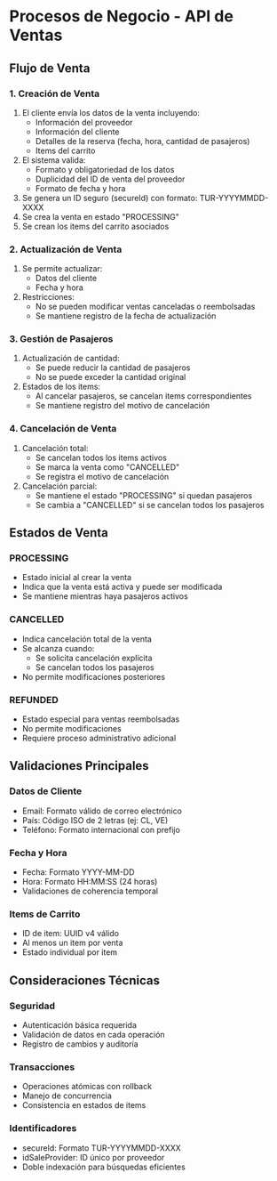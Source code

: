 # Procesos de Negocio - API de Ventas

## Flujo de Venta

### 1. Creación de Venta
1. El cliente envía los datos de la venta incluyendo:
   - Información del proveedor
   - Información del cliente
   - Detalles de la reserva (fecha, hora, cantidad de pasajeros)
   - Items del carrito
2. El sistema valida:
   - Formato y obligatoriedad de los datos
   - Duplicidad del ID de venta del proveedor
   - Formato de fecha y hora
3. Se genera un ID seguro (secureId) con formato: TUR-YYYYMMDD-XXXX
4. Se crea la venta en estado "PROCESSING"
5. Se crean los items del carrito asociados

### 2. Actualización de Venta
1. Se permite actualizar:
   - Datos del cliente
   - Fecha y hora
2. Restricciones:
   - No se pueden modificar ventas canceladas o reembolsadas
   - Se mantiene registro de la fecha de actualización

### 3. Gestión de Pasajeros
1. Actualización de cantidad:
   - Se puede reducir la cantidad de pasajeros
   - No se puede exceder la cantidad original
2. Estados de los items:
   - Al cancelar pasajeros, se cancelan items correspondientes
   - Se mantiene registro del motivo de cancelación

### 4. Cancelación de Venta
1. Cancelación total:
   - Se cancelan todos los items activos
   - Se marca la venta como "CANCELLED"
   - Se registra el motivo de cancelación
2. Cancelación parcial:
   - Se mantiene el estado "PROCESSING" si quedan pasajeros
   - Se cambia a "CANCELLED" si se cancelan todos los pasajeros

## Estados de Venta

### PROCESSING
- Estado inicial al crear la venta
- Indica que la venta está activa y puede ser modificada
- Se mantiene mientras haya pasajeros activos

### CANCELLED
- Indica cancelación total de la venta
- Se alcanza cuando:
  - Se solicita cancelación explícita
  - Se cancelan todos los pasajeros
- No permite modificaciones posteriores

### REFUNDED
- Estado especial para ventas reembolsadas
- No permite modificaciones
- Requiere proceso administrativo adicional

## Validaciones Principales

### Datos de Cliente
- Email: Formato válido de correo electrónico
- País: Código ISO de 2 letras (ej: CL, VE)
- Teléfono: Formato internacional con prefijo

### Fecha y Hora
- Fecha: Formato YYYY-MM-DD
- Hora: Formato HH:MM:SS (24 horas)
- Validaciones de coherencia temporal

### Items de Carrito
- ID de item: UUID v4 válido
- Al menos un item por venta
- Estado individual por item

## Consideraciones Técnicas

### Seguridad
- Autenticación básica requerida
- Validación de datos en cada operación
- Registro de cambios y auditoría

### Transacciones
- Operaciones atómicas con rollback
- Manejo de concurrencia
- Consistencia en estados de items

### Identificadores
- secureId: Formato TUR-YYYYMMDD-XXXX
- idSaleProvider: ID único por proveedor
- Doble indexación para búsquedas eficientes 
